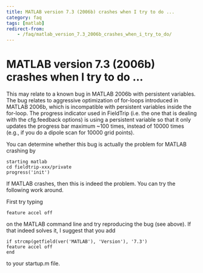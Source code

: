 ```yaml
---
title: MATLAB version 7.3 (2006b) crashes when I try to do ...
category: faq
tags: [matlab]
redirect-from:
    - /faq/matlab_version_7.3_2006b_crashes_when_i_try_to_do/
---
```


# MATLAB version 7.3 (2006b) crashes when I try to do ...

This may relate to a known bug in MATLAB 2006b with persistent variables. The bug relates to aggressive optimization of for-loops introduced in MATLAB 2006b, which is incompatible with persistent variables inside the for-loop. The progress indicator used in FieldTrip (i.e. the one that is dealing with the cfg.feedback options) is using a persistent variable so that it only updates the progress bar maximum ~100 times, instead of 10000 times (e.g., if you do a dipole scan for 10000 grid points).

You can determine whether this bug is actually the problem for MATLAB crashing by

    starting matlab
    cd fieldtrip-xxx/private
    progress('init')

If MATLAB crashes, then this is indeed the problem. You can try the following work around.

First try typing

    feature accel off

on the MATLAB command line and try reproducing the bug (see above). If that indeed solves it, I suggest that you add

    if strcmp(getfield(ver('MATLAB'), 'Version'), '7.3')
    feature accel off
    end

to your startup.m file.
